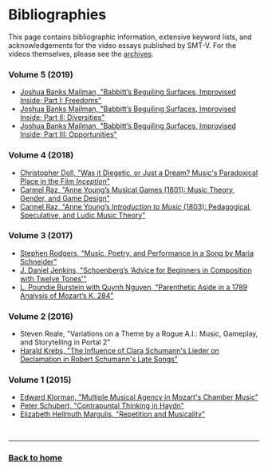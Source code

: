# Bibliographies

This page contains bibliographic information, extensive keyword lists, and acknowledgements for the video essays published by SMT-V. For the videos themselves, please see the [archives](../archives).

### Volume 5 (2019)
- [Joshua Banks Mailman, "Babbitt’s Beguiling Surfaces, Improvised Inside; Part I: Freedoms"](5_123_Mailman.pdf)
- [Joshua Banks Mailman, "Babbitt’s Beguiling Surfaces, Improvised Inside; Part II: Diversities"](5_123_Mailman.pdf)
- [Joshua Banks Mailman, "Babbitt’s Beguiling Surfaces, Improvised Inside; Part III: Opportunities"](5_123_Mailman.pdf)

### Volume 4 (2018)
- [Christopher Doll, "Was it Diegetic, or Just a Dream? Music's Paradoxical Place in the Film *Inception*"](4_1_Doll.pdf)
- [Carmel Raz, "Anne Young’s Musical Games (1801): Music Theory, Gender, and Game Design"](4_2_Raz.pdf)
- [Carmel Raz, "Anne Young’s *Introduction to Music* (1803): Pedagogical, Speculative, and Ludic Music Theory"](4_3_Raz.pdf)

### Volume 3 (2017)
- [Stephen Rodgers, "Music, Poetry, and Performance in a Song by Maria Schneider"](3_3_Rodgers.pdf)
- [J. Daniel Jenkins, "Schoenberg’s ‘Advice for Beginners in Composition with Twelve Tones'"](3_2_Jenkins.pdf)
- [L. Poundie Burstein with Quynh Nguyen, "Parenthetic Aside in a 1789 Analysis of Mozart’s K. 284"](3_1_Burstein_Nguyen.pdf)

### Volume 2 (2016)
- Steven Reale, "Variations on a Theme by a Rogue A.I.: Music, Gameplay, and Storytelling in Portal 2"
- [Harald Krebs, "The Influence of Clara Schumann's Lieder on Declamation in Robert Schumann's Late Songs"](2_1_Krebs.pdf)

### Volume 1 (2015)
- [Edward Klorman, "Multiple Musical Agency in Mozart's Chamber Music"](1_3_Klorman.pdf)
- [Peter Schubert, "Contrapuntal Thinking in Haydn"](1_2_Schubert.pdf)
- [Elizabeth Hellmuth Margulis, "Repetition and Musicality"](1_1_Margulis.pdf)

<p>&nbsp;</p>
<hr>

<h3><a href="{{ "/" | relative_url }}">Back to home</a></h3>
